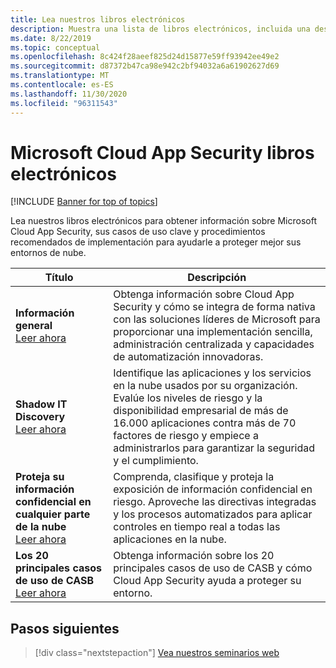```yaml
---
title: Lea nuestros libros electrónicos
description: Muestra una lista de libros electrónicos, incluida una descripción.
ms.date: 8/22/2019
ms.topic: conceptual
ms.openlocfilehash: 8c424f28aeef825d24d15877e59ff93942ee49e2
ms.sourcegitcommit: d87372b47ca98e942c2bf94032a6a61902627d69
ms.translationtype: MT
ms.contentlocale: es-ES
ms.lasthandoff: 11/30/2020
ms.locfileid: "96311543"
---
```

# <a name="microsoft-cloud-app-security-e-books"></a>Microsoft Cloud App Security libros electrónicos

[!INCLUDE [Banner for top of topics](includes/banner.md)]

Lea nuestros libros electrónicos para obtener información sobre Microsoft Cloud App Security, sus casos de uso clave y procedimientos recomendados de implementación para ayudarle a proteger mejor sus entornos de nube.

| Título | Descripción |
| --- | --- |
| **Información general**<br />[Leer ahora](https://go.microsoft.com/fwlink/p/?linkid=2079728) | Obtenga información sobre Cloud App Security y cómo se integra de forma nativa con las soluciones líderes de Microsoft para proporcionar una implementación sencilla, administración centralizada y capacidades de automatización innovadoras. |
| **Shadow IT Discovery**<br />[Leer ahora](https://go.microsoft.com/fwlink/p/?linkid=2079805) | Identifique las aplicaciones y los servicios en la nube usados por su organización. Evalúe los niveles de riesgo y la disponibilidad empresarial de más de 16.000 aplicaciones contra más de 70 factores de riesgo y empiece a administrarlos para garantizar la seguridad y el cumplimiento. |
| **Proteja su información confidencial en cualquier parte de la nube**<br />[Leer ahora](https://go.microsoft.com/fwlink/p/?linkid=2079808) | Comprenda, clasifique y proteja la exposición de información confidencial en riesgo. Aproveche las directivas integradas y los procesos automatizados para aplicar controles en tiempo real a todas las aplicaciones en la nube. |
| **Los 20 principales casos de uso de CASB**<br />[Leer ahora](https://go.microsoft.com/fwlink/p/?linkid=2099428) | Obtenga información sobre los 20 principales casos de uso de CASB y cómo Cloud App Security ayuda a proteger su entorno. |

## <a name="next-steps"></a>Pasos siguientes

> [!div class="nextstepaction"]
> [Vea nuestros seminarios web](webinars.md)
